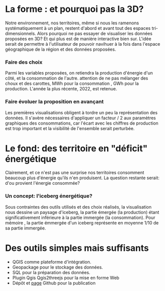 # La forme : et pourquoi pas la 3D?

Notre environnement, nos territoires, même si nous les ramenons systématiquement à un plan, restent d'abord et avant tout des espaces tri-dimensionnels.
Alors pourquoi ne pas essayer de visualiser les données proposées en 3D? Et qui plus est de manière interactive bien sur.
L'idée serait de permettre à l'utilisateur de pouvoir navihuer à la fois dans l'espace géographique de la région et des données proposées.
### Faire des choix
Parmi les variables proposées, on retiendra la production d'énergie d'un côté, et la consommation de l'autre. attention de ne pas mélanger des choux et des carottes, MWh pour la consommation , GWh pour la production. L'année la plus récente, 2022, est retenue.

### Faire évoluer la proposition en avançant

Les premières visualisations obligent à tordre un peu la représentation des données. Il s'avère nécessaires d'appliquer un facteur / 2 aux paramètres graphiques des consommations, car l'écart avec les chiffres de production est trop important et la visibilité de l'ensemble serait perturbée.

# Le fond: des territoire en "déficit" énergétique
Clairement, et ce n'est pas une surprise nos territoires consomment beaucoup plus d'énergie qu'ils n'en produisent. La question restante serait: d'ou provient l'énergie consommée?
### Un concept: l'iceberg énergétique?
Sous contraintes des outils utilisés et des choix réalisés, la visualisation nous dessine un paysage d'iceberg, la partie émergée (la production) étant significativement inférieure à la partie immergée (la consommation). Pour mémoire , la partie émmergée d'un iceberg représente en moyenne 1/10 de sa partie immergée.

# Des outils simples mais suffisants
* QGIS comme plateforme d'intégration.
* Geopackage pour le stockage des données.
* SQL pour la préparation des données.
* Plugin Qgis Qgis2threejs pour la mise en forme Web
* Dépôt et [page](https://4estone.github.io/concourDataGE/) Github pour la publication